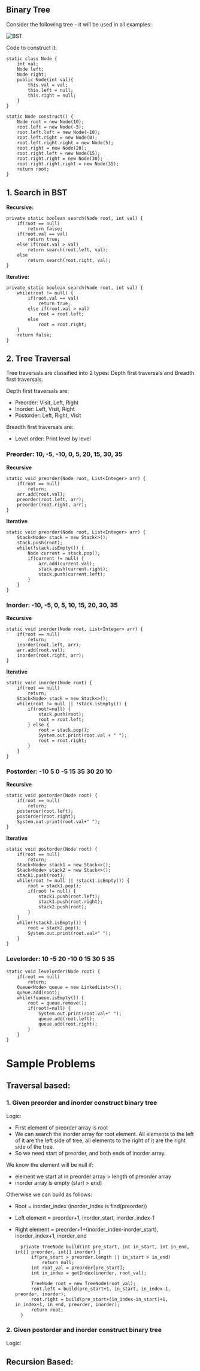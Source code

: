 
## Binary Tree

Consider the following tree - it will be used in all examples:

![BST](https://i.imgur.com/p0iWIiA.png)


Code to construct it:

	static class Node {
		int val;
		Node left;
		Node right;
		public Node(int val){
			this.val = val;
			this.left = null;
			this.right = null;
		}
	}
	
	static Node construct() {
		Node root = new Node(10);
		root.left = new Node(-5);
		root.left.left = new Node(-10);
		root.left.right = new Node(0);
		root.left.right.right = new Node(5);
		root.right = new Node(20);
		root.right.left = new Node(15);
		root.right.right = new Node(30);
		root.right.right.right = new Node(35);
		return root;
	}

## 1. Search in BST

**Recursive:**

	private static boolean search(Node root, int val) {
		if(root == null)
			return false;
		if(root.val == val)
			return true;
		else if(root.val > val)
			return search(root.left, val);
		else
			return search(root.right, val);
	}

**Iterative:**

	private static boolean search(Node root, int val) {
		while(root != null) {
			if(root.val == val)
				return true;
			else if(root.val > val)
				root = root.left;
			else
				root = root.right;
		}
		return false;
	}

## 2. Tree Traversal

Tree traversals are classified into 2 types: Depth first traversals and Breadth first traversals.

Depth first traversals are:
- Preorder: Visit, Left, Right
- Inorder: Left, Visit, Right
- Postorder: Left, Right, Visit

Breadth first traversals are:
- Level order: Print level by level

### Preorder: 10, -5, -10, 0, 5, 20, 15, 30, 35

**Recursive**

	static void preorder(Node root, List<Integer> arr) {
		if(root == null)
			return;
		arr.add(root.val);
		preorder(root.left, arr);
		preorder(root.right, arr);
	}

**Iterative**

	static void preorder(Node root, List<Integer> arr) {
		Stack<Node> stack = new Stack<>();
		stack.push(root);
		while(!stack.isEmpty()) {
			Node current = stack.pop();
			if(current != null) {
				arr.add(current.val);
				stack.push(current.right);
				stack.push(current.left);
			}
		}
	}

### Inorder: -10, -5, 0, 5, 10, 15, 20, 30, 35

**Recursive**

	static void inorder(Node root, List<Integer> arr) {
		if(root == null)
			return;
		inorder(root.left, arr);
		arr.add(root.val);
		inorder(root.right, arr);
	}

**Iterative**

	static void inorder(Node root) {
		if(root == null)
			return;
		Stack<Node> stack = new Stack<>();
		while(root != null || !stack.isEmpty()) {
			if(root!=null) {
				stack.push(root);
				root = root.left;
			} else {
				root = stack.pop();
				System.out.print(root.val + " ");
				root = root.right;
			}
		}
	}

### Postorder: -10 5 0 -5 15 35 30 20 10

**Recursive**

	static void postorder(Node root) {
		if(root == null)
			return;
		postorder(root.left);
		postorder(root.right);
		System.out.print(root.val+" ");
	}

**Iterative**

	static void postorder(Node root) {
		if(root == null)
			return;
		Stack<Node> stack1 = new Stack<>();
		Stack<Node> stack2 = new Stack<>();
		stack1.push(root);
		while(root != null || !stack1.isEmpty()) {
			root = stack1.pop();
			if(root != null) {
				stack1.push(root.left);
				stack1.push(root.right);
				stack2.push(root);
			}
		}
		while(!stack2.isEmpty()) {
			root = stack2.pop();
			System.out.print(root.val+" ");
		}
	}

### Levelorder: 10 -5 20 -10 0 15 30 5 35 

	static void levelorder(Node root) {
		if(root == null)
			return;
		Queue<Node> queue = new LinkedList<>();
		queue.add(root);
		while(!queue.isEmpty()) {
			root = queue.remove();
			if(root!=null) {
				System.out.print(root.val+" ");
				queue.add(root.left);
				queue.add(root.right);
			}
		}
	}

# Sample Problems

## Traversal based:

### 1. Given preorder and inorder construct binary tree

Logic:
- First element of preorder array is root
- We can search the inorder array for root element. All elements to the left of it are the left side of tree, all elements to the right of it are the right side of the tree.
- So we need start of preorder, and both ends of inorder array.

We know the element will be null if:
- element we start at in preorder array > length of preorder array
- inorder array is empty (start > end)

Otherwise we can build as follows:
- Root = inorder_index (inorder_index is find(preorder))
- Left element = preorder+1, inorder_start, inorder_index-1
- Right element = preorder+1+(inorder_index-inorder_start), inorder_index+1, inorder_end

		private TreeNode build(int pre_start, int in_start, int in_end, int[] preorder, int[] inorder) {
			if(pre_start > preorder.length || in_start > in_end)
				return null;
			int root_val = preorder[pre_start];
			int in_index = getIndex(inorder, root_val);

			TreeNode root = new TreeNode(root_val);
			root.left = build(pre_start+1, in_start, in_index-1, preorder, inorder);
			root.right = build(pre_start+(in_index-in_start)+1, in_index+1, in_end, preorder, inorder);
			return root;
		}
	    
### 2. Given postorder and inorder construct binary tree

Logic:


## Recursion Based:


